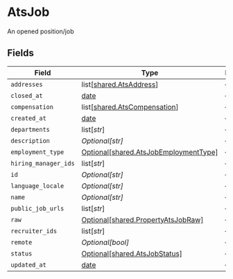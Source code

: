 # AtsJob

An opened position/job


## Fields

| Field                                                                                    | Type                                                                                     | Required                                                                                 | Description                                                                              |
| ---------------------------------------------------------------------------------------- | ---------------------------------------------------------------------------------------- | ---------------------------------------------------------------------------------------- | ---------------------------------------------------------------------------------------- |
| `addresses`                                                                              | list[[shared.AtsAddress](undefined/models/shared/atsaddress.md)]                         | :heavy_minus_sign:                                                                       | N/A                                                                                      |
| `closed_at`                                                                              | [date](https://docs.python.org/3/library/datetime.html#date-objects)                     | :heavy_minus_sign:                                                                       | N/A                                                                                      |
| `compensation`                                                                           | list[[shared.AtsCompensation](undefined/models/shared/atscompensation.md)]               | :heavy_minus_sign:                                                                       | N/A                                                                                      |
| `created_at`                                                                             | [date](https://docs.python.org/3/library/datetime.html#date-objects)                     | :heavy_minus_sign:                                                                       | N/A                                                                                      |
| `departments`                                                                            | list[*str*]                                                                              | :heavy_minus_sign:                                                                       | N/A                                                                                      |
| `description`                                                                            | *Optional[str]*                                                                          | :heavy_minus_sign:                                                                       | N/A                                                                                      |
| `employment_type`                                                                        | [Optional[shared.AtsJobEmploymentType]](undefined/models/shared/atsjobemploymenttype.md) | :heavy_minus_sign:                                                                       | N/A                                                                                      |
| `hiring_manager_ids`                                                                     | list[*str*]                                                                              | :heavy_minus_sign:                                                                       | N/A                                                                                      |
| `id`                                                                                     | *Optional[str]*                                                                          | :heavy_minus_sign:                                                                       | N/A                                                                                      |
| `language_locale`                                                                        | *Optional[str]*                                                                          | :heavy_minus_sign:                                                                       | N/A                                                                                      |
| `name`                                                                                   | *Optional[str]*                                                                          | :heavy_minus_sign:                                                                       | N/A                                                                                      |
| `public_job_urls`                                                                        | list[*str*]                                                                              | :heavy_minus_sign:                                                                       | N/A                                                                                      |
| `raw`                                                                                    | [Optional[shared.PropertyAtsJobRaw]](undefined/models/shared/propertyatsjobraw.md)       | :heavy_minus_sign:                                                                       | N/A                                                                                      |
| `recruiter_ids`                                                                          | list[*str*]                                                                              | :heavy_minus_sign:                                                                       | N/A                                                                                      |
| `remote`                                                                                 | *Optional[bool]*                                                                         | :heavy_minus_sign:                                                                       | N/A                                                                                      |
| `status`                                                                                 | [Optional[shared.AtsJobStatus]](undefined/models/shared/atsjobstatus.md)                 | :heavy_minus_sign:                                                                       | N/A                                                                                      |
| `updated_at`                                                                             | [date](https://docs.python.org/3/library/datetime.html#date-objects)                     | :heavy_minus_sign:                                                                       | N/A                                                                                      |